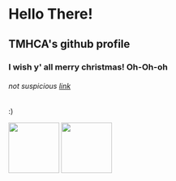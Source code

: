 # Hello There!

## TMHCA's github profile

### I wish y' all merry christmas! Oh-Oh-oh

###### not suspicious <a href="https://www.youtube.com/watch?v=aAkMkVFwAoo" target="_blank">*link*</a>

:)


<div>
  <img src="https://gifs.com/gif/doge-meme-song-wjxw1M" width="100"/>
  <img src="https://giphy.com/gifs/wow-doge-fractal-oBQZIgNobc7ewVWvCd" width="100"/>
</div>
